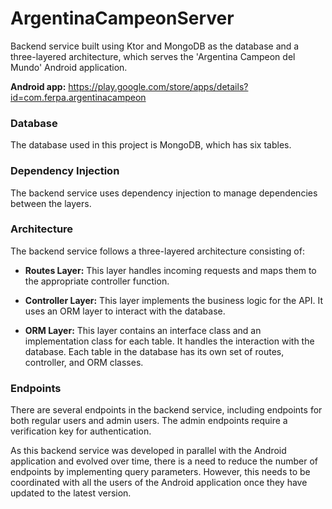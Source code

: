 # ArgentinaCampeonServer

Backend service built using Ktor and MongoDB as the database and a three-layered architecture, which serves the 'Argentina Campeon del Mundo' Android application.

__Android app:__ https://play.google.com/store/apps/details?id=com.ferpa.argentinacampeon

### Database
The database used in this project is MongoDB, which has six tables.

### Dependency Injection
The backend service uses dependency injection to manage dependencies between the layers.

### Architecture
The backend service follows a three-layered architecture consisting of:

* __Routes Layer:__ This layer handles incoming requests and maps them to the appropriate controller function.

* __Controller Layer:__ This layer implements the business logic for the API. It uses an ORM layer to interact with the database.

* __ORM Layer:__ This layer contains an interface class and an implementation class for each table. It handles the interaction with the database.
Each table in the database has its own set of routes, controller, and ORM classes.

### Endpoints
There are several endpoints in the backend service, including endpoints for both regular users and admin users. 
The admin endpoints require a verification key for authentication.

As this backend service was developed in parallel with the Android application and evolved over time, there is a need to reduce the number of 
endpoints by implementing query parameters. However, this needs to be coordinated with all the users of the Android application once they have 
updated to the latest version.
